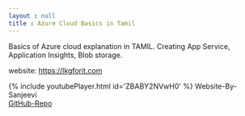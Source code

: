 ```yaml
---
layout : null
title : Azure Cloud Basics in Tamil
---
```


Basics of Azure cloud explanation in TAMIL.
Creating App Service, Application Insights, Blob storage.


website: https://lkgforit.com



{% include youtubePlayer.html id='ZBABY2NVwH0' %}
Website-By-Sanjeevi <br> <a href='https://github.com/SSanjeevi/videos'>GitHub-Repo</a>
